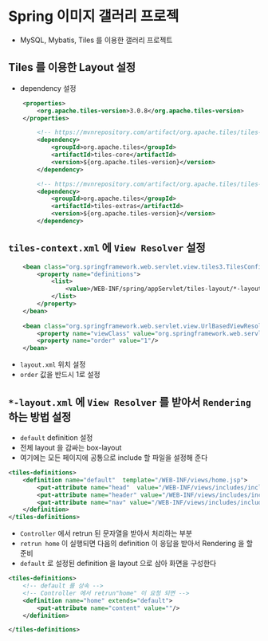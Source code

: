 # Spring 이미지 갤러리 프로젝
- MySQL, Mybatis, Tiles 를 이용한 갤러리 프로젝트

## Tiles 를 이용한 Layout 설정
- dependency 설정
```xml
	<properties>
		<org.apache.tiles-version>3.0.8</org.apache.tiles-version>
	</properties>

		<!-- https://mvnrepository.com/artifact/org.apache.tiles/tiles-core -->
		<dependency>
			<groupId>org.apache.tiles</groupId>
			<artifactId>tiles-core</artifactId>
			<version>${org.apache.tiles-version}</version>
		</dependency>

		<!-- https://mvnrepository.com/artifact/org.apache.tiles/tiles-extras -->
		<dependency>
			<groupId>org.apache.tiles</groupId>
			<artifactId>tiles-extras</artifactId>
			<version>${org.apache.tiles-version}</version>
		</dependency>
```

## `tiles-context.xml` 에 `View Resolver` 설정
```xml
	<bean class="org.springframework.web.servlet.view.tiles3.TilesConfigurer">
		<property name="definitions">
			<list>
				<value>/WEB-INF/spring/appServlet/tiles-layout/*-layout.xml</value>
			</list>		
		</property>
	</bean>
	
	<bean class="org.springframework.web.servlet.view.UrlBasedViewResolver">
		<property name="viewClass" value="org.springframework.web.servlet.view.tiles3.TilesView"/>
		<property name="order" value="1"/>
	</bean>
```
- `layout.xml` 위치 설정
- `order` 값을 반드시 1로 설정

## `*-layout.xml` 에 `View Resolver` 를 받아서 `Rendering` 하는 방법 설정
- `default` definition 설정
- 전체 layout 을 감싸는 box-layout
- 여기에는 모든 페이지에 공통으로 include 할 파일을 설정해 준다

```xml
<tiles-definitions>
	<definition name="default"	template="/WEB-INF/views/home.jsp">
		<put-attribute name="head"	value="/WEB-INF/views/includes/include-head.jsp" />
		<put-attribute name="header" value="/WEB-INF/views/includes/include-header.jsp" />
		<put-attribute name="nav" value="/WEB-INF/views/includes/include-main-nav.jsp" />
	</definition>
</tiles-definitions>
```

- `Controller` 에서 retrun 된 문자열을 받아서 처리하는 부분
- `retrun home` 이 실행되면 다음의 definition 이 응답을 받아서 
Rendering 을 할 준비
- `default` 로 설정된 definition 을 layout 으로 삼아 화면을 구성한다

```xml
<tiles-definitions>
	<!-- default 를 상속 -->
	<!-- Controller 에서 retrun"home" 이 요청 되면 -->
	<definition name="home" extends="default">
		<put-attribute name="content" value=""/>
	</definition>

</tiles-definitions>
```
